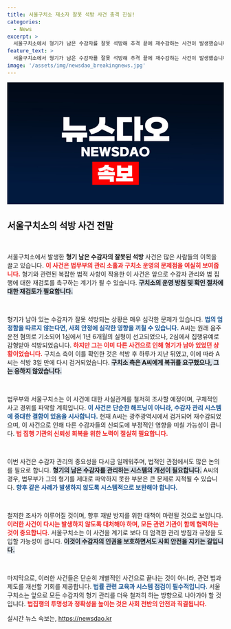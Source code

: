 ```yaml
---
title: 서울구치소 재소자 잘못 석방 사건 충격 진실!
categories:
  - News
excerpt: >
  서울구치소에서 형기가 남은 수감자를 잘못 석방해 추격 끝에 재수감하는 사건이 발생했습니다. 경위 조사에 착수한 구치소, 그 배경은? 클릭해 궁금증을 풀어보세요!
feature_text: >
  서울구치소에서 형기가 남은 수감자를 잘못 석방해 추격 끝에 재수감하는 사건이 발생했습니다. 경위 조사에 착수한 구치소, 그 배경은? 클릭해 궁금증을 풀어보세요!
image: '/assets/img/newsdao_breakingnews.jpg'
---
```


<p><img src="/assets/img/newsdao_breakingnews.jpg" alt="koreaapp 속보" /></p>

<h2 data-ke-size="size26">서울구치소의 석방 사건 전말</h2>

<p data-ke-size="size16">&nbsp;</p>

<p>서울구치소에서 발생한 <b>형기 남은 수감자의 잘못된 석방</b> 사건은 많은 사람들의 이목을 끌고 있습니다. <b><span style="color: #ee2323;">이 사건은 법무부의 관리 소홀과 구치소 운영의 문제점을 여실히 보여줍니다.</span></b> 형기와 관련된 복잡한 법적 사항이 작용한 이 사건은 앞으로 수감자 관리와 법 집행에 대한 재검토를 촉구하는 계기가 될 수 있습니다. <b><span style="background-color: #21538527;">구치소의 운영 방침 및 확인 절차에 대한 재검토가 필요합니다.</span></b></p>

<p data-ke-size="size16">&nbsp;</p>

<p>형기가 남아 있는 수감자가 잘못 석방되는 상황은 매우 심각한 문제가 있습니다. <b><span style="color: #1a5490;">법의 엄정함을 따르지 않는다면, 사회 안정에 심각한 영향을 끼칠 수 있습니다.</span></b> A씨는 원래 음주운전 혐의로 기소되어 1심에서 1년 6개월의 실형이 선고되었으나, 2심에서 집행유예로 감형받아 석방되었습니다. <b><span style="color: #ee2323;">하지만 그는 이미 다른 사건으로 인해 형기가 남아 있었던 상황이었습니다.</span></b> 구치소 측이 이를 확인한 것은 석방 후 하루가 지난 뒤였고, 이에 따라 A씨는 석방 3일 만에 다시 검거되었습니다. <b><span style="background-color: #21538527;">구치소 측은 A씨에게 복귀를 요구했으나, 그는 응하지 않았습니다.</span></b></p>

<p data-ke-size="size16">&nbsp;</p>

<p>법무부와 서울구치소는 이 사건에 대한 사실관계를 철저히 조사할 예정이며, 구체적인 사고 경위를 파악할 계획입니다. <b><span style="color: #1a5490;">이 사건은 단순한 해프닝이 아니라, 수감자 관리 시스템에 중대한 결함이 있음을 시사합니다.</span></b> 현재 A씨는 광주광역시에서 검거되어 재수감되었으며, 이 사건으로 인해 다른 수감자들의 신뢰도에 부정적인 영향을 미칠 가능성이 큽니다. <b><span style="color: #ee2323;">법 집행 기관의 신뢰성 회복을 위한 노력이 절실히 필요합니다.</span></b></p>

<p data-ke-size="size16">&nbsp;</p>

<p>이번 사건은 수감자 관리의 중요성을 다시금 일깨워주며, 법적인 관점에서도 많은 논의를 필요로 합니다. <b><span style="background-color: #21538527;">형기의 남은 수감자를 관리하는 시스템의 개선이 필요합니다.</span></b> A씨의 경우, 법무부가 그의 형기를 제대로 파악하지 못한 부분은 큰 문제로 지적될 수 있습니다. <b><span style="color: #1a5490;">향후 같은 사례가 발생하지 않도록 시스템적으로 보완해야 합니다.</span></b></p>

<p data-ke-size="size16">&nbsp;</p>

<p>철저한 조사가 이루어질 것이며, 향후 재발 방지를 위한 대책이 마련될 것으로 보입니다. <b><span style="color: #ee2323;">이러한 사건이 다시는 발생하지 않도록 대처해야 하며, 모든 관련 기관이 함께 협력하는 것이 중요합니다.</span></b> 서울구치소는 이 사건을 계기로 보다 더 엄격한 관리 방침과 규정을 도입할 가능성이 큽니다. <b><span style="background-color: #21538527;">이것이 수감자의 인권을 보호하면서도 사회 안전을 지키는 길입니다.</span></b> </p>

<p data-ke-size="size16">&nbsp;</p>

<p>마지막으로, 이러한 사건들은 단순히 개별적인 사건으로 끝나는 것이 아니라, 관련 법과 제도를 개선할 기회를 제공합니다. <b><span style="color: #1a5490;">법률 관련 교육과 시스템 점검이 필수적입니다.</span></b> 서울구치소는 앞으로 모든 수감자의 형기 관리를 더욱 철저히 하는 방향으로 나아가야 할 것입니다. <b><span style="color: #ee2323;">법집행의 투명성과 정확성을 높이는 것은 사회 전반의 안전과 직결됩니다.</span></b> </p>
실시간 뉴스 속보는, <a href="https://newsdao.kr" rel="dofollow">https://newsdao.kr</a>


